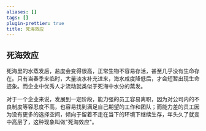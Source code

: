 ```yaml
---
aliases: []
tags: []
plugin-prettier: true
title: 死海效应
---
```


## 死海效应

死海里的水蒸发后，盐度会变得很高，正常生物不容易存活，甚至几乎没有生命存在。只有当春季来临时，大量淡水补充进来，海水咸度降低后，才会短暂出现生命迹象。而企业中优秀人才流动就类似于死海中水分的蒸发。

对于一个企业来说，发展到一定阶段，能力强的员工容易离职，因为对公司内的不良制度等容忍度不高，也容易找到满足自己期望的工作和团队；而能力差的员工因为没有更多的选择空间，倾向于留着不走在当下的环境下继续生存，年头久了就变中高层了，这种现象叫做"死海效应"。
